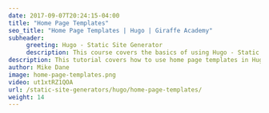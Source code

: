 ```yaml
---
date: 2017-09-07T20:24:15-04:00
title: "Home Page Templates"
seo_title: "Home Page Templates | Hugo | Giraffe Academy"
subheader:
     greeting: Hugo - Static Site Generator
     description: This course covers the basics of using Hugo - Static Site Generator. Work your way through the articles and we'll teach you everything you need to know to create a professional and scalable website or blog!
description: This tutorial covers how to use home page templates in Hugo -  Static Site Generator.
author: Mike Dane
image: home-page-templates.png
video: ut1xtRZ1QOA
url: /static-site-generators/hugo/home-page-templates/
weight: 14
---
```

